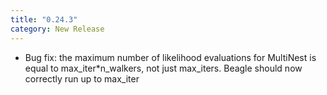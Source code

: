 ```yaml
---
title: "0.24.3"
category: New Release
---
```

  - Bug fix: the maximum number of likelihood evaluations for MultiNest is equal to max_iter*n_walkers, not just max_iters. Beagle should now correctly run up to max_iter



